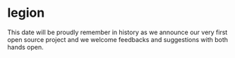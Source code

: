 # legion
This date will be proudly remember in  history as we announce our very first open source project and we welcome feedbacks and suggestions with both hands open.
